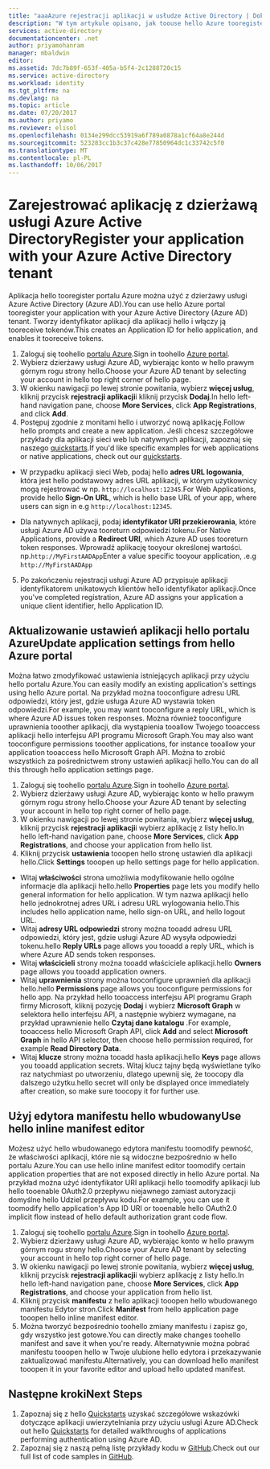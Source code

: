 ```yaml
---
title: "aaaAzure rejestracji aplikacji w usłudze Active Directory | Dokumentacja firmy Microsoft"
description: "W tym artykule opisano, jak toouse hello Azure tooregister portalu aplikacji w usłudze Azure Active Directory"
services: active-directory
documentationcenter: .net
author: priyamohanram
manager: mbaldwin
editor: 
ms.assetid: 7dc7b89f-653f-405a-b5f4-2c1288720c15
ms.service: active-directory
ms.workload: identity
ms.tgt_pltfrm: na
ms.devlang: na
ms.topic: article
ms.date: 07/20/2017
ms.author: priyamo
ms.reviewer: elisol
ms.openlocfilehash: 0134e299dcc53919a6f789a0878a1cf64a8e244d
ms.sourcegitcommit: 523283cc1b3c37c428e77850964dc1c33742c5f0
ms.translationtype: MT
ms.contentlocale: pl-PL
ms.lasthandoff: 10/06/2017
---
```

# <a name="register-your-application-with-your-azure-active-directory-tenant"></a><span data-ttu-id="7ead2-103">Zarejestrować aplikację z dzierżawą usługi Azure Active Directory</span><span class="sxs-lookup"><span data-stu-id="7ead2-103">Register your application with your Azure Active Directory tenant</span></span>

<span data-ttu-id="7ead2-104">Aplikacja hello tooregister portalu Azure można użyć z dzierżawy usługi Azure Active Directory (Azure AD).</span><span class="sxs-lookup"><span data-stu-id="7ead2-104">You can use hello Azure portal tooregister your application with your Azure Active Directory (Azure AD) tenant.</span></span> <span data-ttu-id="7ead2-105">Tworzy identyfikator aplikacji dla aplikacji hello i włączy ją tooreceive tokenów.</span><span class="sxs-lookup"><span data-stu-id="7ead2-105">This creates an Application ID for hello application, and enables it tooreceive tokens.</span></span>

1. <span data-ttu-id="7ead2-106">Zaloguj się toohello [portalu Azure](https://portal.azure.com).</span><span class="sxs-lookup"><span data-stu-id="7ead2-106">Sign in toohello [Azure portal](https://portal.azure.com).</span></span>
2. <span data-ttu-id="7ead2-107">Wybierz dzierżawy usługi Azure AD, wybierając konto w hello prawym górnym rogu strony hello.</span><span class="sxs-lookup"><span data-stu-id="7ead2-107">Choose your Azure AD tenant by selecting your account in hello top right corner of hello page.</span></span>
3. <span data-ttu-id="7ead2-108">W okienku nawigacji po lewej stronie powitania, wybierz **więcej usług**, kliknij przycisk **rejestracji aplikacji**i kliknij przycisk **Dodaj**.</span><span class="sxs-lookup"><span data-stu-id="7ead2-108">In hello left-hand navigation pane, choose **More Services**, click **App Registrations**, and click **Add**.</span></span>
4. <span data-ttu-id="7ead2-109">Postępuj zgodnie z monitami hello i utworzyć nową aplikację.</span><span class="sxs-lookup"><span data-stu-id="7ead2-109">Follow hello prompts and create a new application.</span></span> <span data-ttu-id="7ead2-110">Jeśli chcesz szczegółowe przykłady dla aplikacji sieci web lub natywnych aplikacji, zapoznaj się naszego [quickstarts](active-directory-developers-guide.md).</span><span class="sxs-lookup"><span data-stu-id="7ead2-110">If you'd like specific examples for web applications or native applications, check out our [quickstarts](active-directory-developers-guide.md).</span></span>
  * <span data-ttu-id="7ead2-111">W przypadku aplikacji sieci Web, podaj hello **adres URL logowania**, która jest hello podstawowy adres URL aplikacji, w którym użytkownicy mogą rejestrować w np. `http://localhost:12345`.</span><span class="sxs-lookup"><span data-stu-id="7ead2-111">For Web Applications, provide hello **Sign-On URL**, which is hello base URL of your app, where users can sign in e.g `http://localhost:12345`.</span></span>
<!--TODO: add once App ID URI is configurable: hello **App ID URI** is a unique identifier for your application. hello convention is toouse `https://<tenant-domain>/<app-name>`, e.g. `https://contoso.onmicrosoft.com/my-first-aad-app`-->
  * <span data-ttu-id="7ead2-112">Dla natywnych aplikacji, podaj **identyfikator URI przekierowania**, które usługi Azure AD używa tooreturn odpowiedzi tokenu.</span><span class="sxs-lookup"><span data-stu-id="7ead2-112">For Native Applications, provide a **Redirect URI**, which Azure AD uses tooreturn token responses.</span></span> <span data-ttu-id="7ead2-113">Wprowadź aplikację tooyour określonej wartości. np.`http://MyFirstAADApp`</span><span class="sxs-lookup"><span data-stu-id="7ead2-113">Enter a value specific tooyour application, .e.g `http://MyFirstAADApp`</span></span>
5. <span data-ttu-id="7ead2-114">Po zakończeniu rejestracji usługi Azure AD przypisuje aplikacji identyfikatorem unikatowych klientów hello identyfikator aplikacji.</span><span class="sxs-lookup"><span data-stu-id="7ead2-114">Once you've completed registration, Azure AD assigns your application a unique client identifier, hello Application ID.</span></span>

## <a name="update-application-settings-from-hello-azure-portal"></a><span data-ttu-id="7ead2-115">Aktualizowanie ustawień aplikacji hello portalu Azure</span><span class="sxs-lookup"><span data-stu-id="7ead2-115">Update application settings from hello Azure portal</span></span>

<span data-ttu-id="7ead2-116">Można łatwo zmodyfikować ustawienia istniejących aplikacji przy użyciu hello portalu Azure.</span><span class="sxs-lookup"><span data-stu-id="7ead2-116">You can easily modify an existing application's settings using hello Azure portal.</span></span> <span data-ttu-id="7ead2-117">Na przykład można tooconfigure adresu URL odpowiedzi, który jest, gdzie usługa Azure AD wystawia token odpowiedzi.</span><span class="sxs-lookup"><span data-stu-id="7ead2-117">For example, you may want tooconfigure a reply URL, which is where Azure AD issues token responses.</span></span> <span data-ttu-id="7ead2-118">Można również tooconfigure uprawnienia tooother aplikacji, dla wystąpienia tooallow Twojego tooaccess aplikacji hello interfejsu API programu Microsoft Graph.</span><span class="sxs-lookup"><span data-stu-id="7ead2-118">You may also want tooconfigure permissions tooother applications, for instance tooallow your application tooaccess hello Microsoft Graph API.</span></span> <span data-ttu-id="7ead2-119">Można to zrobić wszystkich za pośrednictwem strony ustawień aplikacji hello.</span><span class="sxs-lookup"><span data-stu-id="7ead2-119">You can do all this through hello application settings page.</span></span>

1. <span data-ttu-id="7ead2-120">Zaloguj się toohello [portalu Azure](https://portal.azure.com).</span><span class="sxs-lookup"><span data-stu-id="7ead2-120">Sign in toohello [Azure portal](https://portal.azure.com).</span></span>
2. <span data-ttu-id="7ead2-121">Wybierz dzierżawy usługi Azure AD, wybierając konto w hello prawym górnym rogu strony hello.</span><span class="sxs-lookup"><span data-stu-id="7ead2-121">Choose your Azure AD tenant by selecting your account in hello top right corner of hello page.</span></span>
3. <span data-ttu-id="7ead2-122">W okienku nawigacji po lewej stronie powitania, wybierz **więcej usług**, kliknij przycisk **rejestracji aplikacji**i wybierz aplikację z listy hello.</span><span class="sxs-lookup"><span data-stu-id="7ead2-122">In hello left-hand navigation pane, choose **More Services**, click **App Registrations**, and choose your application from hello list.</span></span>
4. <span data-ttu-id="7ead2-123">Kliknij przycisk **ustawienia** tooopen hello stronę ustawień dla aplikacji hello.</span><span class="sxs-lookup"><span data-stu-id="7ead2-123">Click **Settings** tooopen up hello settings page for hello application.</span></span>
  * <span data-ttu-id="7ead2-124">Witaj **właściwości** strona umożliwia modyfikowanie hello ogólne informacje dla aplikacji hello.</span><span class="sxs-lookup"><span data-stu-id="7ead2-124">hello **Properties** page lets you modify hello general information for hello application.</span></span> <span data-ttu-id="7ead2-125">W tym nazwa aplikacji hello hello jednokrotnej adres URL i adresu URL wylogowania hello.</span><span class="sxs-lookup"><span data-stu-id="7ead2-125">This includes hello application name, hello sign-on URL, and hello logout URL.</span></span>
  * <span data-ttu-id="7ead2-126">Witaj **adresy URL odpowiedzi** strony można tooadd adresu URL odpowiedzi, który jest, gdzie usługi Azure AD wysyła odpowiedzi tokenu.</span><span class="sxs-lookup"><span data-stu-id="7ead2-126">hello **Reply URLs** page allows you tooadd a reply URL, which is where Azure AD sends token responses.</span></span>
  * <span data-ttu-id="7ead2-127">Witaj **właścicieli** strony można tooadd właściciele aplikacji.</span><span class="sxs-lookup"><span data-stu-id="7ead2-127">hello **Owners** page allows you tooadd application owners.</span></span>
  * <span data-ttu-id="7ead2-128">Witaj **uprawnienia** strony można tooconfigure uprawnień dla aplikacji hello.</span><span class="sxs-lookup"><span data-stu-id="7ead2-128">hello **Permissions** page allows you tooconfigure permissions for hello app.</span></span> <span data-ttu-id="7ead2-129">Na przykład hello tooaccess interfejsu API programu Graph firmy Microsoft, kliknij pozycję **Dodaj** i wybierz **Microsoft Graph** w selektora hello interfejsu API, a następnie wybierz wymagane, na przykład uprawnienie hello **Czytaj dane katalogu** .</span><span class="sxs-lookup"><span data-stu-id="7ead2-129">For example, tooaccess hello Microsoft Graph API, click **Add** and select **Microsoft Graph** in hello API selector, then choose hello permission required, for example **Read Directory Data**.</span></span>
  * <span data-ttu-id="7ead2-130">Witaj **klucze** strony można tooadd hasła aplikacji.</span><span class="sxs-lookup"><span data-stu-id="7ead2-130">hello **Keys** page allows you tooadd application secrets.</span></span> <span data-ttu-id="7ead2-131">Witaj klucz tajny będą wyświetlane tylko raz natychmiast po utworzeniu, dlatego upewnij się, że toocopy dla dalszego użytku.</span><span class="sxs-lookup"><span data-stu-id="7ead2-131">hello secret will only be displayed once immediately after creation, so make sure toocopy it for further use.</span></span>

## <a name="use-hello-inline-manifest-editor"></a><span data-ttu-id="7ead2-132">Użyj edytora manifestu hello wbudowany</span><span class="sxs-lookup"><span data-stu-id="7ead2-132">Use hello inline manifest editor</span></span>

<span data-ttu-id="7ead2-133">Możesz użyć hello wbudowanego edytora manifestu toomodify pewność, że właściwości aplikacji, które nie są widoczne bezpośrednio w hello portalu Azure.</span><span class="sxs-lookup"><span data-stu-id="7ead2-133">You can use hello inline manifest editor toomodify certain application properties that are not exposed directly in hello Azure portal.</span></span> <span data-ttu-id="7ead2-134">Na przykład można użyć identyfikator URI aplikacji hello toomodify aplikacji lub hello tooenable OAuth2.0 przepływu niejawnego zamiast autoryzacji domyślne hello Udziel przepływu kodu.</span><span class="sxs-lookup"><span data-stu-id="7ead2-134">For example, you can use it toomodify hello application's App ID URI or tooenable hello OAuth2.0 implicit flow instead of hello default authorization grant code flow.</span></span>

1. <span data-ttu-id="7ead2-135">Zaloguj się toohello [portalu Azure](https://portal.azure.com).</span><span class="sxs-lookup"><span data-stu-id="7ead2-135">Sign in toohello [Azure portal](https://portal.azure.com).</span></span>
2. <span data-ttu-id="7ead2-136">Wybierz dzierżawy usługi Azure AD, wybierając konto w hello prawym górnym rogu strony hello.</span><span class="sxs-lookup"><span data-stu-id="7ead2-136">Choose your Azure AD tenant by selecting your account in hello top right corner of hello page.</span></span>
3. <span data-ttu-id="7ead2-137">W okienku nawigacji po lewej stronie powitania, wybierz **więcej usług**, kliknij przycisk **rejestracji aplikacji**i wybierz aplikację z listy hello.</span><span class="sxs-lookup"><span data-stu-id="7ead2-137">In hello left-hand navigation pane, choose **More Services**, click **App Registrations**, and choose your application from hello list.</span></span>
4. <span data-ttu-id="7ead2-138">Kliknij przycisk **manifestu** z hello aplikacji tooopen hello wbudowanego manifestu Edytor stron.</span><span class="sxs-lookup"><span data-stu-id="7ead2-138">Click **Manifest** from hello application page tooopen hello inline manifest editor.</span></span>
5. <span data-ttu-id="7ead2-139">Można tworzyć bezpośrednio toohello zmiany manifestu i zapisz go, gdy wszystko jest gotowe.</span><span class="sxs-lookup"><span data-stu-id="7ead2-139">You can directly make changes toohello manifest and save it when you're ready.</span></span> <span data-ttu-id="7ead2-140">Alternatywnie można pobrać manifestu tooopen hello w Twoje ulubione hello edytora i przekazywanie zaktualizować manifestu.</span><span class="sxs-lookup"><span data-stu-id="7ead2-140">Alternatively, you can download hello manifest tooopen it in your favorite editor and upload hello updated manifest.</span></span>

## <a name="next-steps"></a><span data-ttu-id="7ead2-141">Następne kroki</span><span class="sxs-lookup"><span data-stu-id="7ead2-141">Next Steps</span></span>

1. <span data-ttu-id="7ead2-142">Zapoznaj się z hello [Quickstarts](active-directory-developers-guide.md) uzyskać szczegółowe wskazówki dotyczące aplikacji uwierzytelniania przy użyciu usługi Azure AD.</span><span class="sxs-lookup"><span data-stu-id="7ead2-142">Check out hello [Quickstarts](active-directory-developers-guide.md) for detailed walkthroughs of applications performing authentication using Azure AD.</span></span>
2. <span data-ttu-id="7ead2-143">Zapoznaj się z naszą pełną listę przykłady kodu w [GitHub](https://github.com/azure-samples).</span><span class="sxs-lookup"><span data-stu-id="7ead2-143">Check out our full list of code samples in [GitHub](https://github.com/azure-samples).</span></span>
